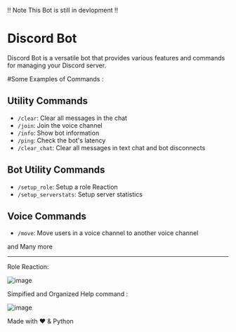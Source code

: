 !! Note This Bot is still in devlopment !!

# Discord Bot
 Discord Bot is a versatile bot that provides various features and commands for managing your Discord server.

#Some Examples of Commands :

## Utility Commands
- `/clear`: Clear all messages in the chat
- `/join`: Join the voice channel
- `/info`: Show bot information
- `/ping`: Check the bot's latency
- `/clear_chat`: Clear all messages in text chat and bot disconnects

## Bot Utility Commands

- `/setup_role`: Setup a role Reaction
- `/setup_serverstats`: Setup server statistics

## Voice Commands

- `/move`: Move users in a voice channel to another voice channel


and Many more 

____________________________________________________________________________________________________________
Role Reaction: 

![image](https://imgur.com/7oMGQJq.jpg)

Simpified and Organized Help command :

![image](https://imgur.com/nOyKVLY.jpg)

Made with ❤️ & Python

